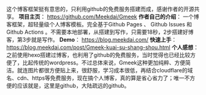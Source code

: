 这个博客框架挺有意思的，只利用github的免费服务搭建而成，感谢作者的开源共享。
**项目主页**：
https://github.com/Meekdai/Gmeek
**作者自己的介绍**：
一个博客框架，超轻量级个人博客模板。完全基于Github Pages 、 Github Issues 和 Github Actions 。不需要本地部署，从搭建到写作，只需要18秒，2步搭建好博客，第3步就是写作。
**Demo**：
https://blog.meekdai.com/
**快速上手**：
https://blog.meekdai.com/post/Gmeek-kuai-su-shang-shou.html
**个人感想**：
之前使用hexo搭建过博客，也利用了github的免费服务，当时觉得也已经比较方便了，比起传统的wordpress。不过总体来说，Gmeek这种更加纯粹、方便简洁。就连图片都很方便贴上来，很舒服，学习成本很低，再结合cloudflare的域名、cdn、https等免费服务，现在搞个人博客，真的算是省心省力了；唯一不方便的应该就是，这里是github，大陆疏远的github。
